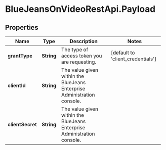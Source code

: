 # BlueJeansOnVideoRestApi.Payload

## Properties
Name | Type | Description | Notes
------------ | ------------- | ------------- | -------------
**grantType** | **String** | The type of access token you are requesting. | [default to &#39;client_credentials&#39;]
**clientId** | **String** | The value given within the BlueJeans Enterprise Administration console. | 
**clientSecret** | **String** | The value given within the BlueJeans Enterprise Administration console. | 


